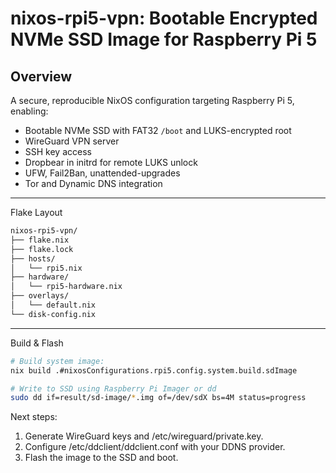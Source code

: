 # nixos-rpi5-vpn: Bootable Encrypted NVMe SSD Image for Raspberry Pi 5

## Overview
A secure, reproducible NixOS configuration targeting Raspberry Pi 5, enabling:
- Bootable NVMe SSD with FAT32 `/boot` and LUKS-encrypted root
- WireGuard VPN server
- SSH key access
- Dropbear in initrd for remote LUKS unlock
- UFW, Fail2Ban, unattended-upgrades
- Tor and Dynamic DNS integration

---

Flake Layout
```bash
nixos-rpi5-vpn/
├── flake.nix
├── flake.lock
├── hosts/
│   └── rpi5.nix
├── hardware/
│   └── rpi5-hardware.nix
├── overlays/
│   └── default.nix
└── disk-config.nix
```

---

Build & Flash
```bash
# Build system image:
nix build .#nixosConfigurations.rpi5.config.system.build.sdImage

# Write to SSD using Raspberry Pi Imager or dd
sudo dd if=result/sd-image/*.img of=/dev/sdX bs=4M status=progress
```
Next steps:
1.	Generate WireGuard keys and /etc/wireguard/private.key.
2.	Configure /etc/ddclient/ddclient.conf with your DDNS provider.
3.	Flash the image to the SSD and boot.
